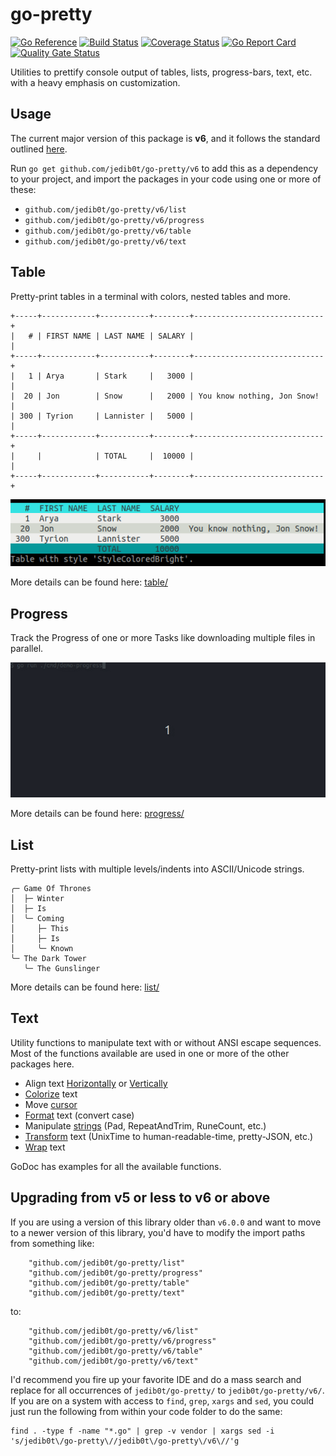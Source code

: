 # go-pretty

[![Go Reference](https://pkg.go.dev/badge/github.com/jedib0t/go-pretty/v6.svg)](https://pkg.go.dev/github.com/jedib0t/go-pretty/v6)
[![Build Status](https://github.com/jedib0t/go-pretty/workflows/CI/badge.svg?branch=main)](https://github.com/jedib0t/go-pretty/actions?query=workflow%3ACI+event%3Apush+branch%3Amain)
[![Coverage Status](https://coveralls.io/repos/github/jedib0t/go-pretty/badge.svg?branch=main)](https://coveralls.io/github/jedib0t/go-pretty?branch=main)
[![Go Report Card](https://goreportcard.com/badge/github.com/jedib0t/go-pretty)](https://goreportcard.com/report/github.com/jedib0t/go-pretty)
[![Quality Gate Status](https://sonarcloud.io/api/project_badges/measure?project=jedib0t_go-pretty&metric=alert_status)](https://sonarcloud.io/dashboard?id=jedib0t_go-pretty)

Utilities to prettify console output of tables, lists, progress-bars, text, etc.
with a heavy emphasis on customization.

## Usage

The current major version of this package is __v6__, and it follows the standard
outlined [here](https://go.dev/doc/modules/version-numbers#major-version).

Run `go get github.com/jedib0t/go-pretty/v6` to add this as a dependency to your
project, and import the packages in your code using one or more of these:
* `github.com/jedib0t/go-pretty/v6/list`
* `github.com/jedib0t/go-pretty/v6/progress`
* `github.com/jedib0t/go-pretty/v6/table`
* `github.com/jedib0t/go-pretty/v6/text`

## Table

Pretty-print tables in a terminal with colors, nested tables and more.

```
+-----+------------+-----------+--------+-----------------------------+
|   # | FIRST NAME | LAST NAME | SALARY |                             |
+-----+------------+-----------+--------+-----------------------------+
|   1 | Arya       | Stark     |   3000 |                             |
|  20 | Jon        | Snow      |   2000 | You know nothing, Jon Snow! |
| 300 | Tyrion     | Lannister |   5000 |                             |
+-----+------------+-----------+--------+-----------------------------+
|     |            | TOTAL     |  10000 |                             |
+-----+------------+-----------+--------+-----------------------------+
```

<img src="table/images/table-StyleColoredBright.png" alt="Table with Colors in a Terminal"/>

More details can be found here: [table/](table)

## Progress

Track the Progress of one or more Tasks like downloading multiple files in
parallel.

<img src="progress/images/demo.gif" alt="Progress Demo in a Terminal"/>

More details can be found here: [progress/](progress)

## List

Pretty-print lists with multiple levels/indents into ASCII/Unicode strings.

```
╭─ Game Of Thrones
│  ├─ Winter
│  ├─ Is
│  ╰─ Coming
│     ├─ This
│     ├─ Is
│     ╰─ Known
╰─ The Dark Tower
   ╰─ The Gunslinger
```

More details can be found here: [list/](list)

## Text

Utility functions to manipulate text with or without ANSI escape sequences. Most
of the functions available are used in one or more of the other packages here.

   - Align text [Horizontally](text/align.go) or [Vertically](text/valign.go)
   - [Colorize](text/color.go) text
   - Move [cursor](text/cursor.go)
   - [Format](text/format.go) text (convert case)
   - Manipulate [strings](text/string.go) (Pad, RepeatAndTrim, RuneCount, etc.)
   - [Transform](text/transformer.go) text (UnixTime to human-readable-time, pretty-JSON, etc.)
   - [Wrap](text/wrap.go) text

GoDoc has examples for all the available functions.

## Upgrading from v5 or less to v6 or above

If you are using a version of this library older than `v6.0.0` and want to move
to a newer version of this library, you'd have to modify the import paths from
something like:
```golang
    "github.com/jedib0t/go-pretty/list"
    "github.com/jedib0t/go-pretty/progress"
    "github.com/jedib0t/go-pretty/table"
    "github.com/jedib0t/go-pretty/text"
```
to:
```golang
    "github.com/jedib0t/go-pretty/v6/list"
    "github.com/jedib0t/go-pretty/v6/progress"
    "github.com/jedib0t/go-pretty/v6/table"
    "github.com/jedib0t/go-pretty/v6/text"
```

I'd recommend you fire up your favorite IDE and do a mass search and replace for
all occurrences of `jedib0t/go-pretty/` to `jedib0t/go-pretty/v6/`. If you are
on a system with access to `find`, `grep`, `xargs` and `sed`, you could just run
the following from within your code folder to do the same:
```
find . -type f -name "*.go" | grep -v vendor | xargs sed -i 's/jedib0t\/go-pretty\//jedib0t\/go-pretty\/v6\//'g
```
